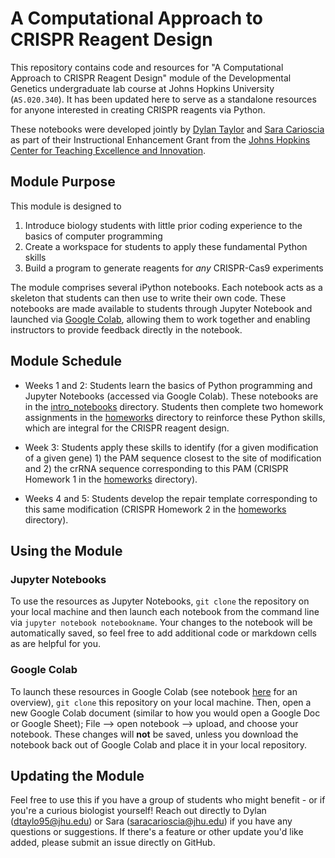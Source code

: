 # A Computational Approach to CRISPR Reagent Design

This repository contains code and resources for "A Computational Approach to CRISPR Reagent Design" module of the Developmental Genetics undergraduate lab course at Johns Hopkins University (`AS.020.340`). It has been updated here to serve as a standalone resources for anyone interested in creating CRISPR reagents via Python.

These notebooks were developed jointly by [Dylan Taylor](https://dtaylo95.github.io/) and [Sara Carioscia](https://scarioscia.github.io/) as part of their Instructional Enhancement Grant from the [Johns Hopkins Center for Teaching Excellence and Innovation](https://ctei.jhu.edu/programs-and-services/instructional-enhancement-grant-program).

## Module Purpose

This module is designed to 
1) Introduce biology students with little prior coding experience to the basics of computer programming  
2) Create a workspace for students to apply these fundamental Python skills 
3) Build a program to generate reagents for *any* CRISPR-Cas9 experiments

The module comprises several iPython notebooks. Each notebook acts as a skeleton that students can then use to write their own code. These notebooks are made available  to students through Jupyter Notebook and launched via [Google Colab](https://drive.google.com/drive/folders/1MUERIV1NhmkFKbnEgbE7ZV5-zk78uVJc?usp=sharing), allowing them to work together and enabling instructors to provide feedback directly in the notebook.

## Module Schedule 

* Weeks 1 and 2: Students learn the basics of Python programming and Jupyter Notebooks (accessed via Google Colab). These notebooks are in the [intro_notebooks](https://github.com/dtaylo95/A-Computational-Approach-to-CRISPR-Reagent-Design/tree/main/intro_notebooks) directory. Students then complete two homework assignments in the [homeworks](https://github.com/dtaylo95/A-Computational-Approach-to-CRISPR-Reagent-Design/tree/main/homeworks) directory to reinforce these Python skills, which are integral for the CRISPR reagent design.

* Week 3: Students apply these skills to identify (for a given modification of a given gene) 1) the PAM sequence closest to the site of modification and 2) the crRNA sequence corresponding to this PAM (CRISPR Homework 1 in the [homeworks](https://github.com/dtaylo95/A-Computational-Approach-to-CRISPR-Reagent-Design/tree/main/homeworks) directory).

* Weeks 4 and 5: Students develop the repair template corresponding to this same modification (CRISPR Homework 2 in the [homeworks](https://github.com/dtaylo95/A-Computational-Approach-to-CRISPR-Reagent-Design/tree/main/homeworks) directory).

## Using the Module 

### Jupyter Notebooks 

To use the resources as Jupyter Notebooks, `git clone` the repository on your local machine and then launch each notebook from the command line via `jupyter notebook notebookname`. Your changes to the notebook will be automatically saved, so feel free to add additional code or markdown cells as are helpful for you. 

### Google Colab

To launch these resources in Google Colab (see notebook [here](https://github.com/dtaylo95/A-Computational-Approach-to-CRISPR-Reagent-Design/blob/crispr-nbs/intro_notebooks/How_to_Use_Google_Colab.ipynb) for an overview), `git clone` this repository on your local machine. Then, open a new Google Colab document (similar to how you would open a Google Doc or Google Sheet); File --> open notebook --> upload, and choose your notebook. These changes will **not** be saved, unless you download the notebook back out of Google Colab and place it in your local repository.

## Updating the Module  

Feel free to use this if you have a group of students who might benefit - or if you're a curious biologist yourself! Reach out directly to Dylan (dtaylo95@jhu.edu) or Sara (saracarioscia@jhu.edu) if you have any questions or suggestions. If there's a feature or other update you'd like added, please submit an issue directly on GitHub. 
